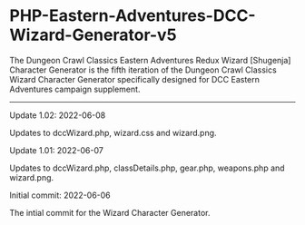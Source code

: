 # PHP-Eastern-Adventures-DCC-Wizard-Generator-v5
The Dungeon Crawl Classics Eastern Adventures Redux Wizard [Shugenja] Character Generator is the fifth iteration of the Dungeon Crawl Classics Wizard Character Generator specifically designed for DCC Eastern Adventures campaign supplement.

------------



Update 1.02: 2022-06-08

Updates to dccWizard.php, wizard.css and wizard.png.


Update 1.01: 2022-06-07

Updates to dccWizard.php, classDetails.php, gear.php, weapons.php and wizard.png.


Initial commit: 2022-06-06

The intial commit for the Wizard Character Generator.

